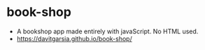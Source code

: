 # book-shop
- A bookshop app made entirely with javaScript. No HTML used.
- https://davitgarsia.github.io/book-shop/
